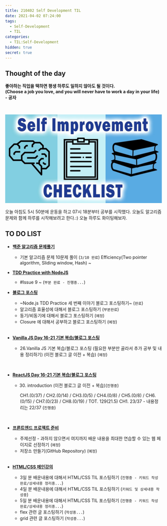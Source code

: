 ```yaml
---
title: 210402 Self Development TIL
date: 2021-04-02 07:24:00
tags:
  - Self-Development
  - TIL
categories:
  - TIL:Self-Development
hidden: true
secret: true
---
```


## **Thought of the day**

**좋아하는 직업을 택하면 평생 하루도 일하지 않아도 될 것이다.<br/>(Choose a job you love, and you will never have to work a day in your life)**<br/> **- 공자**

<br/>

![](/images/post_images/self-development-img.jpeg)

오늘 아침도 5시 50분에 운동을 하고 07시 18분부터 공부를 시작했다.
오늘도 알고리즘 문제와 함께 하루를 시작해보려고 한다.:) 오늘 하루도 화이팅해보자.

## **TO DO LIST**

- <ins>**백준 알고리즘 문제풀기**</ins>

  - 기본 알고리즘 문제 10문제 풀이 (`3/10 완료`)
    Efficiency(Two pointer algorithm, Sliding window, Hash) ~

- <ins>**TDD Practice with NodeJS**</ins>

  - #Issue 9 ~ (`부분 완료 - 진행중...`)

- <ins>**블로그 포스팅**</ins>

  - ~Node.js TDD Practice 세 번째 이야기 블로그 포스팅하기~ (`완료`)
  - 알고리즘 효율성에 대해서 블로그 포스팅하기 (`부분완료`)
  - 동기/비동기에 대해서 블로그 포스팅하기 (`예정`)
  - Closure 에 대해서 공부하고 블로그 포스팅하기 (`예정`)

  <!-- more -->

    <br/>

- <ins>**Vanilla JS Day 16-21 기본 복습/블로그 포스팅**</ins>

  - 26.Vanilla JS 기본 복습/블로그 포스팅 (필요한 부분만 골라서 추가 공부 및 내용 정리하기) (이전 블로그 글 이전 + 복습) (`예정`)

<br/>

- <ins>**ReactJS Day 16-21 기본 복습/블로그 포스팅**</ins>

  - 30. introduction (이전 블로그 글 이전 + 복습)(`진행중`)

    CH1.(0/37) / CH2.(0/14) / CH3.(0/5) / CH4.(0/8) /
    CH5.(0/8) / CH6.(0/15) / CH7.(0/23) / CH8.(0/19) /
    TOT. 129(21.5)
    CH1. 23/37 - 내용정리는 22/37 (`진행중`)

<br/>

- <ins>**프론트엔드 프로젝트 준비**</ins>

  - 주제선정 - 과하지 않으면서 여지까지 배운 내용을 최대한 연습할 수 있는 웹 페이지로 선정하기 (`예정`)
  - 저장소 만들기(GitHub Repository) (`예정`)

  <br/>

- <ins>**HTML/CSS 메인강의**</ins>

  - 3일 분 배운내용에 대해서 HTML/CSS TIL 포스팅하기 (`진행중 - 키워드 작성 완료/상세내용 정리중...`)
  - 4일 분 배운내용에 대해서 HTML/CSS TIL 포스팅하기 (`키워드 및 상세내용 작성중`)
  - 5일 분 배운내용에 대해서 HTML/CSS TIL 포스팅하기 (`진행중 - 키워드 작성 완료/상세내용 정리중...`)
  - flex 관련 글 포스팅하기 (`작성중...`)
  - grid 관련 글 포스팅하기 (`작성중...`)

  <br/>
